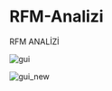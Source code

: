 # RFM-Analizi

RFM ANALİZİ

![gui](https://user-images.githubusercontent.com/62722522/138756919-24c034ce-e375-4172-b2e1-3521ffff1cda.png)


![gui_new](https://user-images.githubusercontent.com/62722522/138757219-a6cf6495-081d-4ed0-87d3-47b8437cfee2.png)
